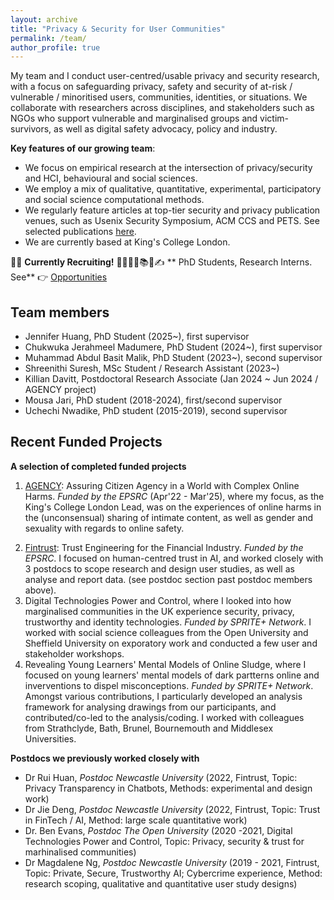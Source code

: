 ```yaml
---
layout: archive
title: "Privacy & Security for User Communities"
permalink: /team/
author_profile: true
---
```


My team and I conduct user-centred/usable privacy and security research, with a focus on safeguarding privacy, safety and security of at-risk / vulnerable / minoritised users, communities, identities, or situations. We collaborate with researchers across disciplines, and stakeholders such as NGOs who support vulnerable and marginalised groups and victim-survivors, as well as digital safety advocacy, policy and industry. 
 
**Key features of our growing team**:
* We focus on empirical research at the intersection of privacy/security and HCI, behavioural and social sciences.
* We employ a mix of qualitative, quantitative, experimental, participatory and social science computational methods.
* We regularly feature articles at top-tier security and privacy publication venues, such as Usenix Security Symposium, ACM CCS and PETS. See selected publications [here](https://kovilacoops.github.io).
* We are currently based at King's College London.


📢🔔 **Currently Recruiting!** 👩‍🎓🧑‍🎓📚💼✍️ ** PhD Students, Research Interns. See** 👉 [Opportunities](https://kovilacoops.github.io/opportunities/) 



Team members
------
* Jennifer Huang, PhD Student (2025~), first supervisor
* Chukwuka Jerahmeel Madumere, PhD Student (2024~), first supervisor
* Muhammad Abdul Basit Malik, PhD Student (2023~), second supervisor
* Shreenithi Suresh, MSc Student / Research Assistant (2023~)
* Killian Davitt, Postdoctoral Research Associate (Jan 2024 ~ Jun 2024 / AGENCY project)
* Mousa Jari, PhD student (2018-2024), first/second supervisor
* Uchechi Nwadike, PhD student (2015-2019), second supervisor
  

Recent Funded Projects 
------

<!--**Students**
* Athul, *MSc student, King's College London* (2022-2023)
* Gayda, *MSc student, King's College London* (2022-2023)
* Jyovita, *MSc student, King's College London* (2022-2023)
* Noura, *MSc student, King's College London* (2022-2023)
* Shreenithi, *MSc student, King's College London* (2022-2023)
* Dr. Uchechi Nwadike, *PhD student, Newcastle University* (2015-2019, Topic: How emotions impact privacy) *Second Supervisor*-->
   
**A selection of completed funded projects**
1. [AGENCY](https://agencyresearch.net): Assuring Citizen Agency in a World with Complex Online Harms. *Funded by the EPSRC* (Apr'22 - Mar'25), where my focus, as the King's College London Lead, was on the experiences of online harms in the (unconsensual) sharing of intimate content, as well as gender and sexuality with regards to online safety.
<!--2. and harm reduction mechanisms among marginalised communities, across contexts of Smarthomes, Femtech, Online Abuse and Digital Identities.AGENCY was a research consortium including colleagues from various disciplines based at Birmingham, Newcastle, Durham Universities, Royal Holloway University of London and King's College London. £3.5 million --> 

2. [Fintrust](https://fintrustresearch.com): Trust Engineering for the Financial Industry. *Funded by the EPSRC*. I focused on human-centred trust in AI, and worked closely with 3 postdocs to scope research and design user studies, as well as analyse and report data. (see postdoc section past postdoc members above).
3. Digital Technologies Power and Control, where I looked into how marginalised communities in the UK experience security, privacy, trustworthy and identity technologies. *Funded by SPRITE+ Network*. I worked with social science colleagues from the Open University and Sheffield University on exporatory work and conducted a few user and stakeholder workshops.
4. Revealing Young Learners' Mental Models of Online Sludge, where I focused on young learners' mental models of dark partterns online and inverventions to dispel misconceptions. *Funded by SPRITE+ Network*. Amongst various contributions, I particularly developed an analysis framework for analysing drawings from our participants, and contributed/co-led to the analysis/coding. I worked with colleagues from Strathclyde, Bath, Brunel, Bournemouth and Middlesex Universities.


**Postdocs we previously worked closely with**
* Dr Rui Huan, *Postdoc Newcastle University* (2022, Fintrust, Topic: Privacy Transparency in Chatbots, Methods: experimental and design work)
* Dr Jie Deng, *Postdoc Newcastle University* (2022, Fintrust, Topic: Trust in FinTech / AI, Method: large scale quantitative work)
* Dr. Ben Evans, *Postdoc The Open University* (2020 -2021, Digital Technologies Power and Control, Topic: Privacy, security & trust for marhinalised communities)
* Dr Magdalene Ng, *Postdoc Newcastle University* (2019 - 2021, Fintrust, Topic: Private, Secure, Trustworthy AI; Cybercrime experience, Method: research scoping, qualitative and quantitative user study designs)
